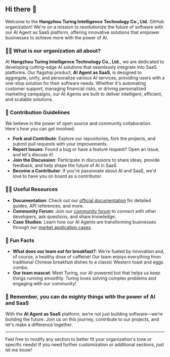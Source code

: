 
## Hi there 👋

Welcome to the **Hangzhou Turing Intelligence Technology Co., Ltd.** GitHub organization! We're on a mission to revolutionize the future of software with our AI Agent as SaaS platform, offering innovative solutions that empower businesses to achieve more with the power of AI.

### 🙋‍♀️ What is our organization all about?

At **Hangzhou Turing Intelligence Technology Co., Ltd.**, we are dedicated to developing cutting-edge AI solutions that seamlessly integrate into SaaS platforms. Our flagship product, **AI Agent as SaaS**, is designed to aggregate, unify, and personalize various AI services, providing users with a one-stop solution for their software needs. Whether it's automating customer support, managing financial risks, or driving personalized marketing campaigns, our AI Agents are built to deliver intelligent, efficient, and scalable solutions.

### 🌈 Contribution Guidelines

We believe in the power of open source and community collaboration. Here's how you can get involved:

- **Fork and Contribute**: Explore our repositories, fork the projects, and submit pull requests with your improvements.
- **Report Issues**: Found a bug or have a feature request? Open an issue, and let's discuss it!
- **Join the Discussion**: Participate in discussions to share ideas, provide feedback, and help shape the future of AI in SaaS.
- **Become a Contributor**: If you're passionate about AI and SaaS, we'd love to have you on board as a contributor.

### 👩‍💻 Useful Resources

- **Documentation**: Check out our [official documentation](#) for detailed guides, API references, and more.
- **Community Forum**: Join our [community forum](#) to connect with other developers, ask questions, and share knowledge.
- **Case Studies**: Learn how our AI Agents are transforming businesses through our [market application cases](#).

### 🍿 Fun Facts

- **What does our team eat for breakfast?**: We're fueled by innovation and, of course, a healthy dose of caffeine! Our team enjoys everything from traditional Chinese breakfast dishes to a classic Western toast and eggs combo.
- **Our team mascot**: Meet Turing, our AI-powered bot that helps us keep things running smoothly. Turing loves solving complex problems and engaging with our community!

### 🧙 Remember, you can do mighty things with the power of AI and SaaS

With the **AI Agent as SaaS** platform, we’re not just building software—we’re building the future. Join us on this journey, contribute to our projects, and let's make a difference together.

---

Feel free to modify any section to better fit your organization's tone or specific needs! If you need further customization or additional sections, just let me know!
